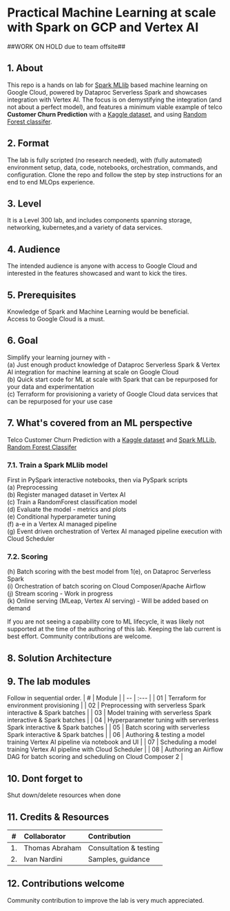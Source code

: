# Practical Machine Learning at scale with Spark on GCP and Vertex AI

##WORK ON HOLD due to team offsite##

## 1. About
This repo is a hands on lab for [Spark MLlib](https://spark.apache.org/docs/latest/ml-guide.html) based machine learning on Google Cloud, powered by Dataproc Serverless Spark and showcases integration with Vertex AI. The focus is on demystifying the integration (and not about a perfect model), and features a minimum viable example of telco **Customer Churn Prediction** with a [Kaggle dataset](https://www.kaggle.com/datasets/blastchar/telco-customer-churn), and using [Random Forest classifer](https://spark.apache.org/docs/latest/ml-classification-regression.html#random-forest-classifier).

## 2. Format
The lab is fully scripted (no research needed), with (fully automated) environment setup, data, code, notebooks, orchestration, commands, and configuration. Clone the repo and follow the step by step instructions for an end to end MLOps experience.

## 3. Level
It is a Level 300 lab, and includes components spanning storage, networking, kubernetes,and a variety of data services. 

## 4. Audience
The intended audience is anyone with access to Google Cloud and interested in the features showcased and want to kick the tires.

## 5. Prerequisites
Knowledge of Spark and Machine Learning would be beneficial.<br> 
Access to Google Cloud is a must.

## 6. Goal
Simplify your learning journey with - <br> 
(a) Just enough product knowledge of Dataproc Serverless Spark & Vertex AI integration for machine learning at scale on Google Cloud<br>
(b) Quick start code for ML at scale with Spark that can be repurposed for your data and experimentation<br>
(c) Terraform for provisioning a variety of Google Cloud data services that can be repurposed for your use case<br>

## 7. What's covered from an ML perspective
Telco Customer Churn Prediction with a [Kaggle dataset](https://www.kaggle.com/datasets/blastchar/telco-customer-churn) and [Spark MLLib, Random Forest Classifer](https://spark.apache.org/docs/latest/ml-classification-regression.html#random-forest-classifier)<br> 

### 7.1. Train a Spark MLlib model<br> 
 First in PySpark interactive notebooks, then via PySpark scripts<br> 
(a) Preprocessing <br> 
(b) Register managed dataset in Vertex AI<br> 
(c) Train a RandomForest classification model<br> 
(d) Evaluate the model - metrics and plots<br> 
(e) Conditional hyperparameter tuning<br> 
(f) a-e in a Vertex AI managed pipeline <br> 
(g) Event driven orchestration of Vertex AI managed pipeline execution with Cloud Scheduler<br> 

### 7.2. Scoring
(h) Batch scoring with the best model from 1(e), on Dataproc Serverless Spark <br>
(i) Orchestration of batch scoring on Cloud Composer/Apache Airflow <br>
(j) Stream scoring - Work in progress <br> 
(k) Online serving (MLeap, Vertex AI serving) - Will be added based on demand <br>

If you are not seeing a capability core to ML lifecycle, it was likely not supported at the time of the authoring of this lab. Keeping the lab current is best effort. Community contributions are welcome.

## 8. Solution Architecture


## 9. The lab modules
Follow in sequential order.
| # | Module | 
| -- | :--- |
| 01 |  Terraform for environment provisioning |
| 02 |  Preprocessing with serverless Spark interactive & Spark batches |
| 03 |  Model training with serverless Spark interactive & Spark batches |
| 04 |  Hyperparameter tuning  with serverless Spark interactive & Spark batches |
| 05 |  Batch scoring with serverless Spark interactive & Spark batches |
| 06 |  Authoring & testing a model training Vertex AI pipeline via notebook and UI |
| 07 |  Scheduling a model training Vertex AI pipeline with Cloud Scheduler |
| 08 |  Authoring an Airflow DAG for batch scoring and scheduling on Cloud Composer 2 |

## 10. Dont forget to 
Shut down/delete resources when done

## 11. Credits & Resources
| # | Collaborator | Contribution  | 
| -- | :--- | :--- |
| 1. | Thomas Abraham | Consultation & testing |
| 2. | Ivan Nardini | Samples, guidance |

## 12. Contributions welcome
Community contribution to improve the lab is very much appreciated. <br>

